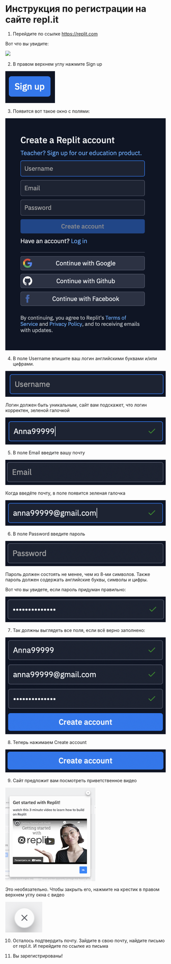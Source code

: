 # Инструкция по регистрации на сайте repl.it 

1. Перейдите по ссылке https://replit.com

Вот что вы увидите:

![](pic/image2.png=100x)

2. В правом верхнем углу нажмите Sign up

![](pic/image9.png)

3. Появится вот такое окно с полями:

![](pic/image3.png)

4. В поле Username  впишите ваш логин английскими буквами и/или цифрами.

![](pic/image13.png)

Логин должен быть уникальным, сайт вам подскажет, что логин корректен, зеленой галочкой

![](pic/image6.png)

5. В поле Email  введите вашу почту

![](pic/image8.png)
 
Когда введёте почту, в поле появится зеленая галочка 

![](pic/image11.png)

6. В поле Password  введите пароль

![](pic/image12.png)

Пароль должен состоять не менее, чем из 8-ми символов. Также пароль должен содержать английские буквы, символы и цифры.

Вот что вы увидете, если пароль придуман правильно:

![](pic/image7.png)

7. Так должны выглядеть все поля, если всё верно заполнено: 

![](pic/image5.png)

8. Теперь нажимаем Create account 

![](pic/image4.png)

9. Сайт предложит вам посмотреть приветственное видео

![](pic/image1.png)

Это необязательно. Чтобы закрыть его, нажмите на крестик в правом верхнем углу окна с видео

![](pic/image10.png)

10. Осталось подтвердить почту. Зайдите в свою почту, найдите письмо от repl.it. И перейдите по ссылке из письма

11. Вы зарегистрированы!
